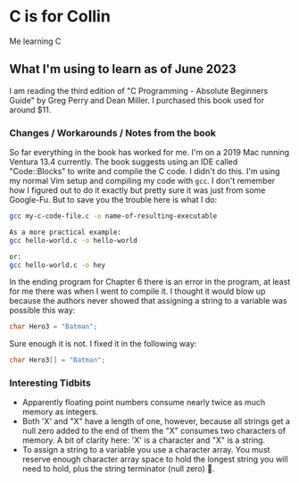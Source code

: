 # C is for Collin
Me learning C

## What I'm using to learn as of June 2023

I am reading the third edition of "C Programming - Absolute Beginners Guide" by
Greg Perry and Dean Miller. I purchased this book used for around $11.

### Changes / Workarounds / Notes from the book
So far everything in the book has worked for me. I'm on a 2019 Mac running
Ventura 13.4 currently. The book suggests using an IDE called "Code::Blocks" to
write and compile the C code. I didn't do this. I'm using my normal Vim setup
and compiling my code with `gcc`. I don't remember how I figured out to do it
exactly but pretty sure it was just from some Google-Fu. But to save you the
trouble here is what I do:
```bash
gcc my-c-code-file.c -o name-of-resulting-executable

As a more practical example:
gcc hello-world.c -o hello-world

or:
gcc hello-world.c -o hey
```

In the ending program for Chapter 6 there is an error in the program, at least for
me there was when I went to compile it. I thought it would blow up because the
authors never showed that assigning a string to a variable was possible this way:
```c
char Hero3 = "Batman";
```
Sure enough it is not. I fixed it in the following way:
```c
char Hero3[] = "Batman";
```

### Interesting Tidbits
- Apparently floating point numbers consume nearly twice as much memory as integers.
- Both 'X' and "X" have a length of one, however, because all strings get a
    null zero added to the end of them the "X" consumes two characters of
    memory. A bit of clarity here: 'X' is a character and "X" is a string.
- To assign a string to a variable you use a character array. You must
    reserve enough character array space to hold the longest string you will
    need to hold, plus the string terminator (null zero) 🤯.
